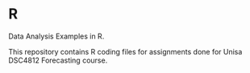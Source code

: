 # R

Data Analysis Examples in R.

This repository contains R coding files for assignments done for Unisa DSC4812 Forecasting course.
